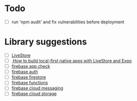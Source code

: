 # Todo

- [ ] run 'npm audit' and fix vulnerabilities before deployment

# Library suggestions

- [ ] [LiveStore](https://livestore.dev/)
- [ ] [ How to build local-first native apps with LiveStore and Expo ](https://www.youtube.com/watch?v=zQIhJqYU1Qw)
- [ ] [firebase app check](https://rnfirebase.io/app-check/usage)
- [ ] [firebase auth](https://rnfirebase.io/auth/usage)
- [ ] [firebase firestore](https://rnfirebase.io/firestore/usage)
- [ ] [firebase functions](https://rnfirebase.io/functions/usage)
- [ ] [firebase cloud messaging](https://rnfirebase.io/messaging/usage)
- [ ] [firebase cloud storage](https://rnfirebase.io/storage/usage)
